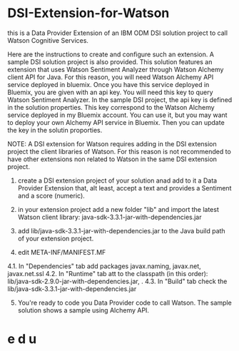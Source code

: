 # DSI-Extension-for-Watson
this is a Data Provider Extension of an IBM ODM DSI solution project to call Watson Cognitive Services.

Here are the instructions to create and configure such an extension. A sample DSI solution project is also provided. 
This solution features an extension that uses Watson Sentiment Analyzer through Watson Alchemy client API for Java. 
For this reason, you will need Watson Alchemy API service deployed in bluemix. 
Once you have this service deployed in Bluemix, you are given with an api key. 
You will need this key to query Watson Sentiment Analyzer.
In the sample DSI project, the api key is defined in the solution properties. This key correspond to the 
Watson Alchemy service deployed in my Bluemix account. You can use it, but you may want to deploy your own 
Alchemy API service in Bluemix. Then you can update the key in the solutin proporties.
	  
NOTE: A DSI extension for Watson requires adding in the DSI extension project the client libraries of Watson.
      For this reason is not recommended to have other extensions non related to Watson in the same DSI 
	  extension project.


1. create a DSI extension project of your solution anad add to it a Data Provider Extension that, alt least, accept
   a text and provides a Sentiment and a score (numeric).

2. in your extension project add a new folder "lib" and import the latest Watson client library:
   java-sdk-3.3.1-jar-with-dependencies.jar

3. add lib/java-sdk-3.3.1-jar-with-dependencies.jar to the Java build path of your extension project.

4. edit META-INF/MANIFEST.MF

4.1. In "Dependencies" tab add packages javax.naming, javax.net, javax.net.ssl
4.2. In "Runtime" tab att to the classpath (in this order): 
		lib/java-sdk-2.9.0-jar-with-dependencies.jar,
 		.
4.3. In "Build" tab check the lib/java-sdk-3.3.1-jar-with-dependencies.jar

5. You're ready to code you Data Provider code to call Watson. The sample solution shows a sample using Alchemy API.


e d u
=====

